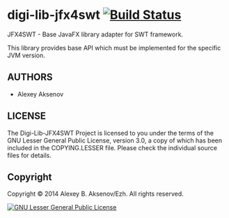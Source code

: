 digi-lib-jfx4swt [![Build Status](https://travis-ci.org/ezh/digi-lib-jfx4swt.png?branch=master)](https://travis-ci.org/ezh/digi-lib-jfx4swt)
==================

JFX4SWT - Base JavaFX library adapter for SWT framework.

This library provides base API which must be implemented for the specific JVM version.

AUTHORS
-------

* Alexey Aksenov

LICENSE
-------

The Digi-Lib-JFX4SWT Project is licensed to you under the terms of
the GNU Lesser General Public License, version 3.0, a copy of which has been
included in the COPYING.LESSER file.
Please check the individual source files for details.

Copyright
---------

Copyright © 2014 Alexey B. Aksenov/Ezh. All rights reserved.

[![GNU Lesser General Public License](http://www.gnu.org/graphics/lgplv3-147x51.png)](http://www.gnu.org/licenses/lgpl.html)
